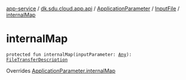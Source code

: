 [app-service](../../../index.md) / [dk.sdu.cloud.app.api](../../index.md) / [ApplicationParameter](../index.md) / [InputFile](index.md) / [internalMap](./internal-map.md)

# internalMap

`protected fun internalMap(inputParameter: `[`Any`](https://kotlinlang.org/api/latest/jvm/stdlib/kotlin/-any/index.html)`): `[`FileTransferDescription`](../../-file-transfer-description/index.md)

Overrides [ApplicationParameter.internalMap](../internal-map.md)

